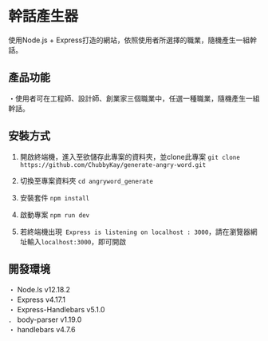 # 幹話產生器
使用Node.js + Express打造的網站，依照使用者所選擇的職業，隨機產生一組幹話。

## 產品功能 
・使用者可在工程師、設計師、創業家三個職業中，任選一種職業，隨機產生一組幹話。

## 安裝方式 
1. 開啟終端機，進入至欲儲存此專案的資料夾，並clone此專案
`git clone https://github.com/ChubbyKay/generate-angry-word.git`

2. 切換至專案資料夾
`cd angryword_generate `

3. 安裝套件
`npm install`

4. 啟動專案
`npm run dev`

5. 若終端機出現` Express is listening on localhost : 3000`，請在瀏覽器網址輸入` localhost:3000 `，即可開啟

## 開發環境
・ Node.ls v12.18.2<br>
・ Express v4.17.1<br>
・ Express-Handlebars v5.1.0<br>
． body-parser v1.19.0<br>
・ handlebars v4.7.6<br>
